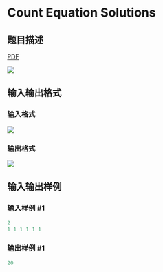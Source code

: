 # Count Equation Solutions

## 题目描述

[problemUrl]: https://uva.onlinejudge.org/index.php?option=com_onlinejudge&Itemid=8&category=878&page=show_problem&problem=5185

[PDF](https://uva.onlinejudge.org/external/132/p13262.pdf)

![](https://cdn.luogu.com.cn/upload/vjudge_pic/UVA13262/a9270617807e5be3a6d8c393d5536ceb77e07570.png)

## 输入输出格式

### 输入格式

![](https://cdn.luogu.com.cn/upload/vjudge_pic/UVA13262/2699ea1678a160585a707a77093b5d22c6602807.png)

### 输出格式

![](https://cdn.luogu.com.cn/upload/vjudge_pic/UVA13262/1df6e06218b24cbf3c3617739392524f1002496b.png)

## 输入输出样例

### 输入样例 #1

```cpp
2
1 1 1 1 1 1
```


### 输出样例 #1

```cpp
20
```


